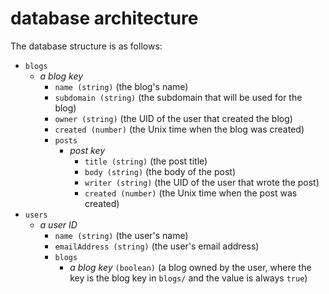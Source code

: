 # database architecture

The database structure is as follows:

 - `blogs`
    - *a blog key*
      - `name (string)` (the blog's name)
      - `subdomain (string)` (the subdomain that will be used for the blog)
      - `owner (string)` (the UID of the user that created the blog)
      - `created (number)` (the Unix time when the blog was created)
      - `posts`
         - *post key*
            - `title (string)` (the post title)
            - `body (string)` (the body of the post)
            - `writer (string)` (the UID of the user that wrote the post)
            - `created (number)` (the Unix time when the post was created)
 - `users`
    - *a user ID*
       - `name (string)` (the user's name)
       - `emailAddress (string)` (the user's email address)
       - `blogs`
          - *a blog key* `(boolean)` (a blog owned by the
            user, where the key is the blog key in `blogs/` and the value is
            always `true`)
